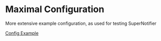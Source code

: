 # Maximal Configuration

More extensive example configuration, as used for testing SuperNotifier


<!--codeinclude-->
[Config Example](../examples/maximal.yaml)
<!--/codeinclude-->
